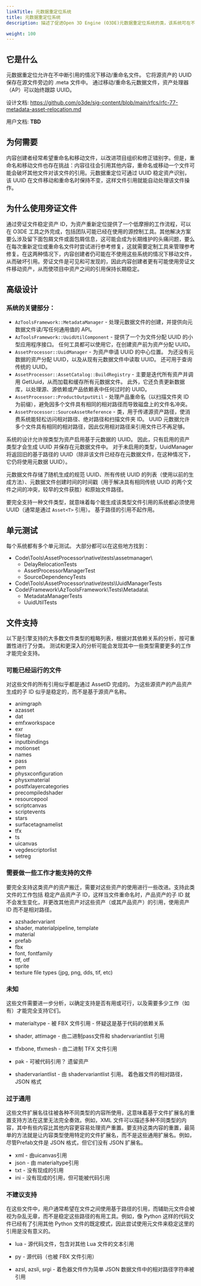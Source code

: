 ```yaml
---
linkTitle: 元数据重定位系统
title: 元数据重定位系统
description: 描述了促进Open 3D Engine (O3DE)元数据重定位系统的类，该系统可在不中断引用的情况下移动或重命名资产文件。

weight: 100
---
```


## 它是什么

元数据重定位允许在不中断引用的情况下移动/重命名文件。 它将源资产的 UUID 保存在源文件旁边的 .meta 文件中。 通过移动/重命名元数据文件，资产处理器（AP）可以始终跟踪 UUID。

设计文档: https://github.com/o3de/sig-content/blob/main/rfcs/rfc-77-metadata-asset-relocation.md

用户文档: **TBD**

## 为何需要
内容创建者经常希望重命名和移动文件，以改进项目组织和修正错别字。但是，重命名和移动文件也存在挑战：内容往往会引用其他内容，重命名或移动一个文件可能会破坏其他文件对该文件的引用。元数据重定位可通过 UUID 稳定资产识别，该 UUID 在文件移动和重命名时保持不变，这样文件引用就能自动处理该文件操作。

## 为什么使用旁证文件
通过旁证文件稳定资产 ID，为资产重新定位提供了一个低摩擦的工作流程，可以在 O3DE 工具之外完成，包括团队可能已经在使用的源控制工具。其他解决方案要么涉及留下面包屑文件或面包屑信息，这可能会成为长期维护的头痛问题，要么在每次重新定位或重命名文件时尝试进行参考修复，这就需要定制工具来管理参考修复。在这两种情况下，内容创建者仍可能在不使用这些系统的情况下移动文件，从而破坏引用。旁证文件是可见和可发现的，因此内容创建者更有可能使用旁证文件移动资产，从而使项目中资产之间的引用保持长期稳定。

## 高级设计

### 系统的关键部分：

* `AzToolsFramework::MetadataManager` - 处理元数据文件的创建，并提供向元数据文件读/写任何通用值的 API。
* `AzToolsFramework::UuidUtilComponent` - 提供了一个为文件分配 UUID 的小型应用程序接口。 任何工具都可以使用它，在创建资产前为资产分配 UUID。
* `AssetProcessor::UuidManager` - 为资产申请 UUID 的中心位置。 为还没有元数据的资产分配 UUID，以及从现有元数据文件中读取 UUID。 还可用于查询传统的 UUID。
* `AssetProcessor::AssetCatalog::BuildRegistry` - 主要是迭代所有资产并调用 GetUuid，从而加载和缓存所有元数据文件。 此外，它还负责更新数据库，以处理源、源依赖或产品依赖表中任何过时的 UUID。
* `AssetProcessor::ProductOutputUtil` - 处理产品重命名（以扫描文件夹 ID 为前缀），避免因多个文件具有相同的相对路径而导致磁盘上的文件名冲突。
* `AssetProcessor::SourceAssetReference` - 类，用于传递源资产路径，使消费系统能轻松访问相对路径、绝对路径和扫描文件夹 ID。 UUID 元数据允许多个文件具有相同的相对路径，因此仅用相对路径来引用文件已不再足够。

系统的设计允许按类型为资产启用基于元数据的 UUID。 因此，只有启用的资产类型才会生成 UUID 并保存在元数据文件中。 对于未启用的类型，UuidManager 将返回旧的基于路径的 UUID（除非该文件已经存在元数据文件，在这种情况下，它仍将使用元数据 UUID）。

元数据文件存储了随机生成的规范 UUID、所有传统 UUID 的列表（使用以前的生成方法）、元数据文件创建时间的时间戳（用于解决具有相同传统 UUID 的两个文件之间的冲突，较早的文件获胜）和原始文件路径。

要完全支持一种文件类型，就意味着每个能生成该类型文件引用的系统都必须使用 UUID（通常是通过 `Asset<T>` 引用）。 基于路径的引用不起作用。

## 单元测试

每个系统都有多个单元测试。 大部分都可以在这些地方找到：

* Code\Tools\AssetProcessor\native\tests\assetmanager\
    * DelayRelocationTests
    * AssetProcessorManagerTest
    * SourceDependencyTests
* Code\Tools\AssetProcessor\native\tests\UuidManagerTests
* Code\Framework\AzToolsFramework\Tests\Metadata\
    * MetadataManagerTests
    * UuidUtilTests

## 文件支持

以下是引擎支持的大多数文件类型的粗略列表，根据对其依赖关系的分析，按可重置性进行了分类。 测试和更深入的分析可能会发现其中一些类型需要更多的工作才能完全支持。

### 可能已经运行的文件
对这些文件的所有引用似乎都是通过 AssetID 完成的。 为这些源资产的产品资产生成的子 ID 似乎是稳定的，而不是基于源资产名称。

* animgraph
* azasset
* dat
* emfxworkspace
* exr
* filetag
* inputbindings
* motionset
* names
* pass
* pem
* physxconfiguration
* physxmaterial
* postfxlayercategories
* precompiledshader
* resourcepool
* scriptcanvas
* scriptevents
* stars
* surfacetagnamelist
* tfx
* ts
* uicanvas
* vegdescriptorlist
* setreg

### 需要做一些工作才能支持的文件
要完全支持这类资产的资产搬迁，需要对这些资产的使用进行一些改进。支持此类文件的工作包括 稳定产品资产子 ID，这样当文件重命名时，产品资产的子 ID 就不会发生变化，并更改其他资产对这些资产（或其产品资产）的引用，使用资产 ID 而不是相对路径。

* azshadervariant
* shader, materialpipeline, template
* material
* prefab
* fbx
* font, fontfamily
* ttf, otf
* sprite
* texture file types (jpg, png, dds, tif, etc)

### 未知
这些文件需要进一步分析，以确定支持是否有用或可行，以及需要多少工作（如有）才能完全支持它们。

* materialtype - 被 FBX 文件引用 - 怀疑这是基于代码的依赖关系
* shader, attimage - 由二进制pass文件和 shadervariantlist 引用
* tfxbone, tfxmesh - 由二进制 TFX 文件引用

* pak - 可被代码引用？ 遗留资产
* shadervariantlist - 由 shadervariantlist 引用。 着色器文件的相对路径，JSON 格式

### 过于通用
这些文件扩展名往往被各种不同类型的内容所使用，这意味着基于文件扩展名的重置支持方法在这里无法完全奏效。例如，XML 文件可以描述多种不同类型的内容，其中有些内容比其他内容更容易处理资产重置。要支持这类内容的重置，最简单的方法就是让内容类型使用特定的文件扩展名，而不是这些通用扩展名。例如，尽管Prefab文件是 JSON 格式，但它们没有 JSON 扩展名。

* xml - 由uicanvas引用
* json - 由 materialtype引用
* txt - 没有现成的引用
* ini - 没有现成的引用，但可能被代码引用

### 不建议支持
在这些文件中，用户通常希望在文件之间使用基于路径的引用，而辅助元文件会被视为杂乱无章，而不是稳定这些路径的有用工具。例如，像 Python 这样的代码文件已经有了引用其他 Python 文件的既定模式，因此尝试使用元文件来稳定这里的引用是没有意义的。
* lua - 源代码文件，包含对其他 Lua 文件的文本引用

* py - 源代码（也被 FBX 文件引用）
* azsl, azsli, srgi - 着色器文件作为简单 JSON 数据文件中的相对路径字符串被引用
